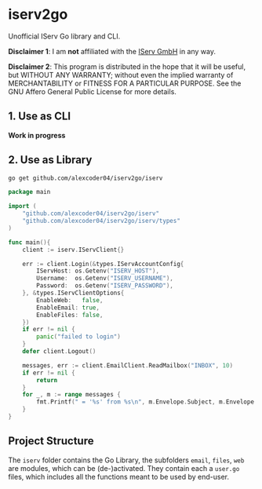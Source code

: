 
# iserv2go

Unofficial IServ Go library and CLI.

**Disclaimer 1**: I am **not** affiliated with the [IServ GmbH](https://iserv.eu/) in any way.

**Disclaimer 2**: This program is distributed in the hope that it will be useful, but WITHOUT ANY WARRANTY; without even the implied warranty of MERCHANTABILITY or FITNESS FOR A PARTICULAR PURPOSE. See the GNU Affero General Public License for more details.

## 1. Use as CLI

**Work in progress**

## 2. Use as Library

```sh
go get github.com/alexcoder04/iserv2go/iserv
```

```go
package main

import (
    "github.com/alexcoder04/iserv2go/iserv"
    "github.com/alexcoder04/iserv2go/iserv/types"
)

func main(){
    client := iserv.IServClient{}

    err := client.Login(&types.IServAccountConfig{
		IServHost: os.Getenv("ISERV_HOST"),
		Username:  os.Getenv("ISERV_USERNAME"),
		Password:  os.Getenv("ISERV_PASSWORD"),
	}, &types.IServClientOptions{
		EnableWeb:   false,
		EnableEmail: true,
		EnableFiles: false,
	})
    if err != nil {
        panic("failed to login")
    }
    defer client.Logout()

    messages, err := client.EmailClient.ReadMailbox("INBOX", 10)
    if err != nil {
        return
    }
    for _, m := range messages {
        fmt.Printf(" = '%s' from %s\n", m.Envelope.Subject, m.Envelope.Sender[0].Address())
    }
}
```

## Project Structure

The `iserv` folder contains the Go Library, the subfolders `email`, `files`, `web` are modules, which can be (de-)activated.
They contain each a `user.go` files, which includes all the functions meant to be used by end-user.
